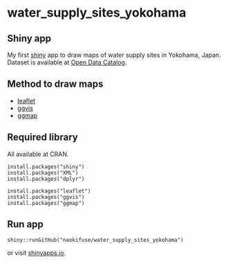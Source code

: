 # water_supply_sites_yokohama

## Shiny app
My first [shiny](http://shiny.rstudio.com) app to draw maps of water supply sites in Yokohama, Japan.
Dataset is available at [Open Data Catalog](http://www.city.yokohama.lg.jp/seisaku/seisaku/opendata/catalog.html).

## Method to draw maps
* [leaflet](https://github.com/rstudio/leaflet)
* [ggvis](https://github.com/rstudio/ggvis)
* [ggmap](https://github.com/dkahle/ggmap)

## Required library
All available at CRAN.

```r:
install.packages("shiny")
install.packages("XML")
install.packages("dplyr")

install.packages("leaflet")
install.packages("ggvis")
install.packages("ggmap")
```

## Run app

```r:
shiny::runGitHub("naokifuse/water_supply_sites_yokohama")
```

or visit [shinyapps.io](https://naokifuse.shinyapps.io/water_supply_sites_yokohama).
